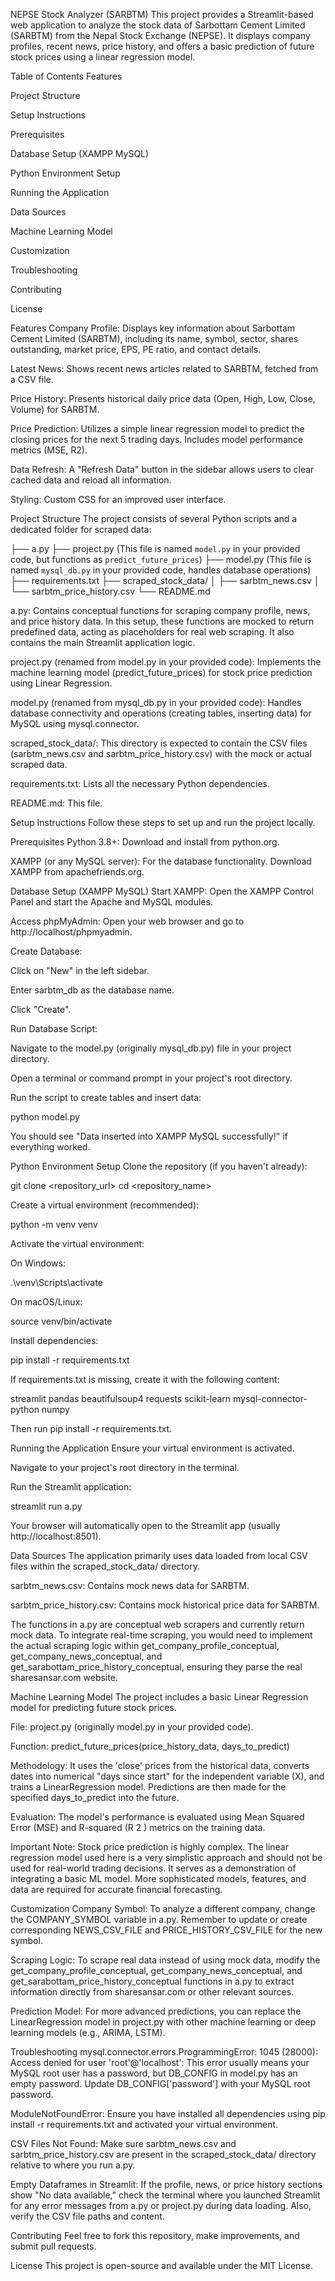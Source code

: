 NEPSE Stock Analyzer (SARBTM)
This project provides a Streamlit-based web application to analyze the stock data of Sarbottam Cement Limited (SARBTM) from the Nepal Stock Exchange (NEPSE). It displays company profiles, recent news, price history, and offers a basic prediction of future stock prices using a linear regression model.

Table of Contents
Features

Project Structure

Setup Instructions

Prerequisites

Database Setup (XAMPP MySQL)

Python Environment Setup

Running the Application

Data Sources

Machine Learning Model

Customization

Troubleshooting

Contributing

License

Features
Company Profile: Displays key information about Sarbottam Cement Limited (SARBTM), including its name, symbol, sector, shares outstanding, market price, EPS, PE ratio, and contact details.

Latest News: Shows recent news articles related to SARBTM, fetched from a CSV file.

Price History: Presents historical daily price data (Open, High, Low, Close, Volume) for SARBTM.

Price Prediction: Utilizes a simple linear regression model to predict the closing prices for the next 5 trading days. Includes model performance metrics (MSE, R2).

Data Refresh: A "Refresh Data" button in the sidebar allows users to clear cached data and reload all information.

Styling: Custom CSS for an improved user interface.

Project Structure
The project consists of several Python scripts and a dedicated folder for scraped data:

├── a.py
├── project.py (This file is named `model.py` in your provided code, but functions as `predict_future_prices`)
├── model.py (This file is named `mysql_db.py` in your provided code, handles database operations)
├── requirements.txt
├── scraped_stock_data/
│   ├── sarbtm_news.csv
│   └── sarbtm_price_history.csv
└── README.md

a.py: Contains conceptual functions for scraping company profile, news, and price history data. In this setup, these functions are mocked to return predefined data, acting as placeholders for real web scraping. It also contains the main Streamlit application logic.

project.py (renamed from model.py in your provided code): Implements the machine learning model (predict_future_prices) for stock price prediction using Linear Regression.

model.py (renamed from mysql_db.py in your provided code): Handles database connectivity and operations (creating tables, inserting data) for MySQL using mysql.connector.

scraped_stock_data/: This directory is expected to contain the CSV files (sarbtm_news.csv and sarbtm_price_history.csv) with the mock or actual scraped data.

requirements.txt: Lists all the necessary Python dependencies.

README.md: This file.

Setup Instructions
Follow these steps to set up and run the project locally.

Prerequisites
Python 3.8+: Download and install from python.org.

XAMPP (or any MySQL server): For the database functionality. Download XAMPP from apachefriends.org.

Database Setup (XAMPP MySQL)
Start XAMPP: Open the XAMPP Control Panel and start the Apache and MySQL modules.

Access phpMyAdmin: Open your web browser and go to http://localhost/phpmyadmin.

Create Database:

Click on "New" in the left sidebar.

Enter sarbtm_db as the database name.

Click "Create".

Run Database Script:

Navigate to the model.py (originally mysql_db.py) file in your project directory.

Open a terminal or command prompt in your project's root directory.

Run the script to create tables and insert data:

python model.py

You should see "Data inserted into XAMPP MySQL successfully!" if everything worked.

Python Environment Setup
Clone the repository (if you haven't already):

git clone <repository_url>
cd <repository_name>

Create a virtual environment (recommended):

python -m venv venv

Activate the virtual environment:

On Windows:

.\venv\Scripts\activate

On macOS/Linux:

source venv/bin/activate

Install dependencies:

pip install -r requirements.txt

If requirements.txt is missing, create it with the following content:

streamlit
pandas
beautifulsoup4
requests
scikit-learn
mysql-connector-python
numpy

Then run pip install -r requirements.txt.

Running the Application
Ensure your virtual environment is activated.

Navigate to your project's root directory in the terminal.

Run the Streamlit application:

streamlit run a.py

Your browser will automatically open to the Streamlit app (usually http://localhost:8501).

Data Sources
The application primarily uses data loaded from local CSV files within the scraped_stock_data/ directory.

sarbtm_news.csv: Contains mock news data for SARBTM.

sarbtm_price_history.csv: Contains mock historical price data for SARBTM.

The functions in a.py are conceptual web scrapers and currently return mock data. To integrate real-time scraping, you would need to implement the actual scraping logic within get_company_profile_conceptual, get_company_news_conceptual, and get_sarabottam_price_history_conceptual, ensuring they parse the real sharesansar.com website.

Machine Learning Model
The project includes a basic Linear Regression model for predicting future stock prices.

File: project.py (originally model.py in your provided code).

Function: predict_future_prices(price_history_data, days_to_predict)

Methodology: It uses the 'close' prices from the historical data, converts dates into numerical "days since start" for the independent variable (X), and trains a LinearRegression model. Predictions are then made for the specified days_to_predict into the future.

Evaluation: The model's performance is evaluated using Mean Squared Error (MSE) and R-squared (R 
2
 ) metrics on the training data.

Important Note: Stock price prediction is highly complex. The linear regression model used here is a very simplistic approach and should not be used for real-world trading decisions. It serves as a demonstration of integrating a basic ML model. More sophisticated models, features, and data are required for accurate financial forecasting.

Customization
Company Symbol: To analyze a different company, change the COMPANY_SYMBOL variable in a.py. Remember to update or create corresponding NEWS_CSV_FILE and PRICE_HISTORY_CSV_FILE for the new symbol.

Scraping Logic: To scrape real data instead of using mock data, modify the get_company_profile_conceptual, get_company_news_conceptual, and get_sarabottam_price_history_conceptual functions in a.py to extract information directly from sharesansar.com or other relevant sources.

Prediction Model: For more advanced predictions, you can replace the LinearRegression model in project.py with other machine learning or deep learning models (e.g., ARIMA, LSTM).

Troubleshooting
mysql.connector.errors.ProgrammingError: 1045 (28000): Access denied for user 'root'@'localhost': This error usually means your MySQL root user has a password, but DB_CONFIG in model.py has an empty password. Update DB_CONFIG['password'] with your MySQL root password.

ModuleNotFoundError: Ensure you have installed all dependencies using pip install -r requirements.txt and activated your virtual environment.

CSV Files Not Found: Make sure sarbtm_news.csv and sarbtm_price_history.csv are present in the scraped_stock_data/ directory relative to where you run a.py.

Empty Dataframes in Streamlit: If the profile, news, or price history sections show "No data available," check the terminal where you launched Streamlit for any error messages from a.py or project.py during data loading. Also, verify the CSV file paths and content.

Contributing
Feel free to fork this repository, make improvements, and submit pull requests.

License
This project is open-source and available under the MIT License.
